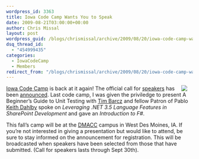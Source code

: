 ```yaml
---
wordpress_id: 3363
title: Iowa Code Camp Wants You to Speak
date: 2009-08-21T03:00:00+00:00
author: Chris Missal
layout: post
wordpress_guid: /blogs/chrismissal/archive/2009/08/20/iowa-code-camp-wants-you-to-speak.aspx
dsq_thread_id:
  - "454999435"
categories:
  - IowaCodeCamp
  - Members
redirect_from: "/blogs/chrismissal/archive/2009/08/20/iowa-code-camp-wants-you-to-speak.aspx/"
---
```

<img style="float: right;margin-left: 15px;margin-right: 15px" src="//lostechies.com/chrismissal/files/2011/03/iccLogo.png" />[Iowa Code Camp](http://iowacodecamp.com) is back at it again! The official call for [speakers](http://bit.ly/16RcAz) has been [announced](http://devlicio.us/blogs/tim_barcz/archive/2009/08/20/invoke-callfor-gt-speakers-for-iowacodecamp-version-4.aspx). Last code camp, I was given the priviledge to present A Beginner&#8217;s Guide to Unit Testing with [Tim Barcz](http://devlicio.us/blogs/Tim_Barcz/) and fellow Patron of Pablo [Keith Dahlby](/members/dahlbyk/default.aspx) spoke on&nbsp;_Leveraging .NET 3.5 Language Features in SharePoint Development_&nbsp;and gave an _Introduction to F#_.&nbsp;

This fall&#8217;s camp will be at the [DMACC](http://www.dmacc.edu/) campus in West Des Moines, IA. If you&#8217;re not interested in giving a presentation but would like to attend, be sure to stay informed on the announcement for registration. This will be broadcasted when speakers have been selected from those that have submitted. (Call for speakers lasts through Sept 30th).